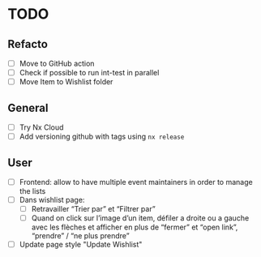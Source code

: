 # TODO

## Refacto

- [ ] Move to GitHub action
- [ ] Check if possible to run int-test in parallel
- [ ] Move Item to Wishlist folder

## General

- [ ] Try Nx Cloud
- [ ] Add versioning github with tags using `nx release`

## User

- [ ] Frontend: allow to have multiple event maintainers in order to manage the lists
- [ ] Dans wishlist page:
  - [ ] Retravailler “Trier par” et “Filtrer par”
  - [ ] Quand on click sur l’image d’un item, défiler a droite ou a gauche avec les flèches et afficher en plus de “fermer” et “open link”, “prendre” / “ne plus prendre”
- [ ] Update page style "Update Wishlist"